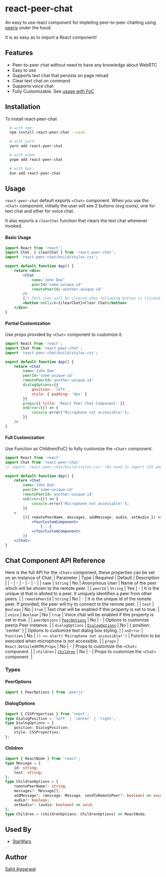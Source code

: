 # react-peer-chat
An easy to use react component for impleting peer-to-peer chatting using [peerjs](https://peerjs.com/) under the hood.

It is as easy as to import a React component!
## Features
- Peer-to-peer chat without need to have any knowledge about WebRTC
- Easy to use
- Supports text chat that persists on page reload
- Clear text chat on command
- Supports voice chat
- Fully Customizable. See [usage with FoC](#Full-Customization)
## Installation
To install react-peer-chat
```bash
  # with npm:
  npm install react-peer-chat --save

  # with yarn:
  yarn add react-peer-chat

  # with pnpm:
  pnpm add react-peer-chat

  # with bun:
  bun add react-peer-chat
```
## Usage
`react-peer-chat` default exports `<Chat>` component. When you use the `<Chat>` component, initially the user will see 2 buttons (svg icons), one for text chat and other for voice chat.

It also exports a `clearChat` function that clears the text chat whenever invoked.
#### Basic Usage
```jsx
import React from 'react';
import Chat, { clearChat } from 'react-peer-chat';
import 'react-peer-chat/build/styles.css';

export default function App() {
    return <div>
        <Chat
            name='John Doe'
            peerId='some-unique-id' 
            remotePeerId='another-unique-id'
        />
        {/* Text chat will be cleared when following button is clicked. */}
        <button onClick={clearChat}>Clear Chat</button>
    </div>
}
```
#### Partial Customization
Use props provided by `<Chat>` component to customize it.
```jsx
import React from 'react';
import Chat from 'react-peer-chat';
import 'react-peer-chat/build/styles.css';

export default function App() {
    return <Chat 
        name='John Doe'
        peerId='some-unique-id'
        remotePeerId='another-unique-id'
        dialogOptions={{ 
            position: 'left',
            style: { padding: '4px' }
        }}
        props={{ title: 'React Peer Chat Component' }}
        onError={() => {
            console.error('Microphone not accessible!');
        }}
    />
}
```
#### Full Customization 
Use Function as Children(FoC) to fully customize the `<Chat>` component.
```jsx
import React from 'react'
import Chat from 'react-peer-chat'
// import 'react-peer-chat/build/styles.css' (No need to import CSS when using custom component)

export default function App() {
    return <Chat
        name='John Doe'
        peerId='some-unique-id'
        remotePeerId='another-unique-id'
        onError={() => {
            console.error('Microphone not accessible!');
        }}
    >
        {({ remotePeerName, messages, addMessage, audio, setAudio }) => (
            <YourCustomComponent>
                {...}
            </YourCustomComponent>
        )}
    </Chat>
}
```
## Chat Component API Reference
Here is the full API for the `<Chat>` component, these properties can be set on an instance of Chat:
| Parameter | Type | Required | Default | Description |
| - | - | - | - | - |
| `name` | `String` | No | Anonymous User | Name of the peer which will be shown to the remote peer. |
| `peerId` | `String` | Yes | - | It is the unique id that is alloted to a peer. It uniquely identifies a peer from other peers. |
| `remotePeerId` | `String` | No | - | It is the unique id of the remote peer. If provided, the peer will try to connect to the remote peer. |
| `text` | `Boolean` | No | `true` | Text chat will be enabled if this property is set to true. |
| `voice` | `Boolean` | No | `true` | Voice chat will be enabled if this property is set to true. |
| `peerOptions` | [`PeerOptions`](#PeerOptions) | No | - | Options to customize peerjs Peer instance. |
| `dialogOptions` | [`DialogOptions`](#DialogOptions) | No | { position: 'center' } | Options to customize text dialog box styling. |
| `onError` | `Function` | No | `() => alert('Microphone not accessible!')` | Function to be executed when microphone is not accessible. |
| `props` | `React.DetailedHTMLProps` | No | - | Props to customize the `<Chat>` component. |
| `children` | [`Children`](#Children) | No | - | Props to customize the `<Chat>` component. |
### Types
#### PeerOptions
```typescript
import { PeerOptions } from 'peerjs'
```
#### DialogOptions
```typescript
import { CSSProperties } from 'react';
type DialogPosition = 'left' | 'center' | 'right';
type DialogOptions = {
    position: DialogPosition;
    style: CSSProperties;
};
```
#### Children
```typescript
import { ReactNode } from 'react';
type Message = {
    id: string;
    text: string;
};
type ChildrenOptions = {
    remotePeerName?: string;
    messages?: Message[];
    addMessage?: (message: Message, sendToRemotePeer?: boolean) => void;
    audio?: boolean;
    setAudio?: (audio: boolean) => void;
};
type Children = (childrenOptions: ChildrenOptions) => ReactNode;
```
## Used By
- [StarWars](https://starwarsgame.vercel.app/)
## Author
[Sahil Aggarwal](https://www.github.com/SahilAggarwal2004)